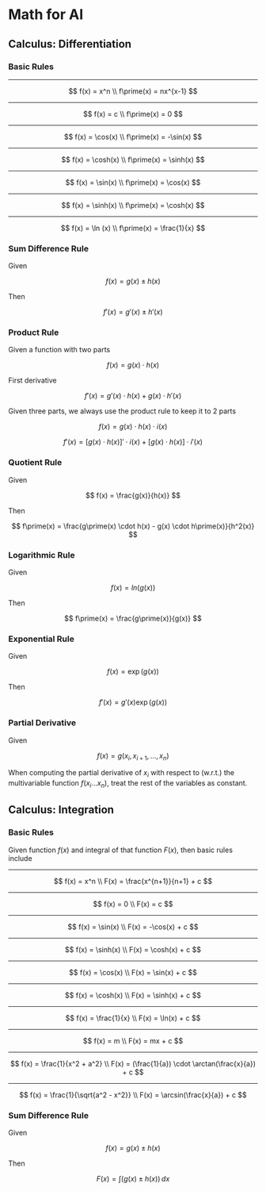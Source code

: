 # Math for AI

## Calculus: Differentiation

### Basic Rules

---
$$
f(x) = x^n
\\ f\prime(x) = nx^{x-1}
$$

---
$$
f(x) = c
\\ f\prime(x) = 0
$$

---
$$
f(x) = \cos(x)
\\ f\prime(x) = -\sin(x)
$$

---
$$
f(x) = \cosh(x)
\\ f\prime(x) = \sinh(x)
$$

---
$$
f(x) = \sin(x)
\\ f\prime(x) = \cos(x)
$$

---
$$
f(x) = \sinh(x)
\\ f\prime(x) = \cosh(x)
$$

---
$$
f(x) = \ln (x)
\\ f\prime(x) = \frac{1}{x}
$$

### Sum Difference Rule

Given

$$ f(x) = g(x) \pm h(x) $$

Then

$$ f\prime(x) = g\prime(x) \pm h\prime(x) $$

### Product Rule

Given a function with two parts

$$ f(x) = g(x) \cdot h(x) $$

First derivative

$$ f\prime(x) = g\prime(x) \cdot h(x) + g(x) \cdot h\prime(x) $$

Given three parts, we always use the product rule to keep it to 2 parts

$$ f(x) = g(x) \cdot h(x) \cdot i(x) $$

$$ f'(x) = \big[g(x) \cdot h(x)\big]\prime \cdot i(x) + \big[g(x) \cdot h(x) \big] \cdot i\prime(x) $$

### Quotient Rule

Given

$$ f(x) = \frac{g(x)}{h(x)} $$

Then

$$ f\prime(x) = \frac{g\prime(x) \cdot h(x) - g(x) \cdot h\prime(x)}{h^2(x)} $$

### Logarithmic Rule

Given

$$f(x) = ln(g(x))$$

Then

$$ f\prime(x) = \frac{g\prime(x)}{g(x)} $$

### Exponential Rule

Given

$$ f(x) = \exp \big(g(x)\big) $$

Then

$$ f\prime(x) = g\prime(x) \exp \big(g(x)\big) $$

### Partial Derivative

Given

$$ f(x) = g(x_{i}, x_{i+1}, \dots, x_n) $$

When computing the partial derivative of $x_i$ with respect to (w.r.t.) the multivariable function $f(x_i \dots x_n)$, treat the rest of the variables as constant.

## Calculus: Integration

### Basic Rules

Given function $f(x)$ and integral of that function $F(x)$, then basic rules include

---
$$
f(x) = x^n
\\ F(x) = \frac{x^{n+1}}{n+1} + c
$$

---
$$
f(x) = 0
\\ F(x) = c
$$

---
$$
f(x) = \sin(x)
\\ F(x) = -\cos(x) + c
$$

---
$$
f(x) = \sinh(x)
\\ F(x) = \cosh(x) + c
$$

---
$$
f(x) = \cos(x)
\\ F(x) = \sin(x) + c
$$

---
$$
f(x) = \cosh(x)
\\ F(x) = \sinh(x) + c
$$

---
$$
f(x) = \frac{1}{x}
\\ F(x) = \ln(x) + c
$$

---
$$
f(x) = m
\\ F(x) = mx + c
$$

---
$$
f(x) = \frac{1}{x^2 + a^2}
\\ F(x) = (\frac{1}{a}) \cdot \arctan(\frac{x}{a}) + c
$$

---
$$
f(x) = \frac{1}{\sqrt{a^2 - x^2}}
\\ F(x) = \arcsin(\frac{x}{a}) + c
$$

### Sum Difference Rule

Given

$$ f(x) = g(x) \pm h(x) $$

Then

$$ F(x) = \int \big( g(x) \pm h(x) \big) \, dx$$
